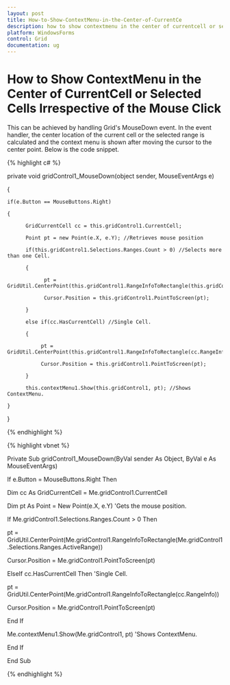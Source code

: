 ```yaml
---
layout: post
title: How-to-Show-ContextMenu-in-the-Center-of-CurrentCe
description: how to show contextmenu in the center of currentcell or selected cells irrespective of the mouse click
platform: WindowsForms
control: Grid
documentation: ug
---
```


# How to Show ContextMenu in the Center of CurrentCell or Selected Cells Irrespective of the Mouse Click

This can be achieved by handling Grid's MouseDown event. In the event handler, the center location of the current cell or the selected range is calculated and the context menu is shown after moving the cursor to the center point. Below is the code snippet.

{% highlight c# %}



 private void gridControl1_MouseDown(object sender, MouseEventArgs e)

{

    if(e.Button == MouseButtons.Right)

    {

          GridCurrentCell cc = this.gridControl1.CurrentCell;

          Point pt = new Point(e.X, e.Y); //Retrieves mouse position

          if(this.gridControl1.Selections.Ranges.Count > 0) //Selects more than one Cell.

          {

                pt = GridUtil.CenterPoint(this.gridControl1.RangeInfoToRectangle(this.gridControl1.Selections.Ranges.ActiveRange));

                Cursor.Position = this.gridControl1.PointToScreen(pt);

          }

          else if(cc.HasCurrentCell) //Single Cell.

          {

               pt = GridUtil.CenterPoint(this.gridControl1.RangeInfoToRectangle(cc.RangeInfo));

               Cursor.Position = this.gridControl1.PointToScreen(pt);

          }

          this.contextMenu1.Show(this.gridControl1, pt); //Shows ContextMenu.

    }

}

{% endhighlight  %}

{% highlight vbnet %}



 Private Sub gridControl1_MouseDown(ByVal sender As Object, ByVal e As MouseEventArgs)

If e.Button = MouseButtons.Right Then

Dim cc As GridCurrentCell = Me.gridControl1.CurrentCell

Dim pt As Point = New Point(e.X, e.Y) 'Gets the mouse position.

If Me.gridControl1.Selections.Ranges.Count > 0 Then

pt = GridUtil.CenterPoint(Me.gridControl1.RangeInfoToRectangle(Me.gridControl1.Selections.Ranges.ActiveRange))

Cursor.Position = Me.gridControl1.PointToScreen(pt)

ElseIf cc.HasCurrentCell Then 'Single Cell.

pt = GridUtil.CenterPoint(Me.gridControl1.RangeInfoToRectangle(cc.RangeInfo))

Cursor.Position = Me.gridControl1.PointToScreen(pt)

End If

Me.contextMenu1.Show(Me.gridControl1, pt) 'Shows ContextMenu.

End If

End Sub


{% endhighlight  %}
